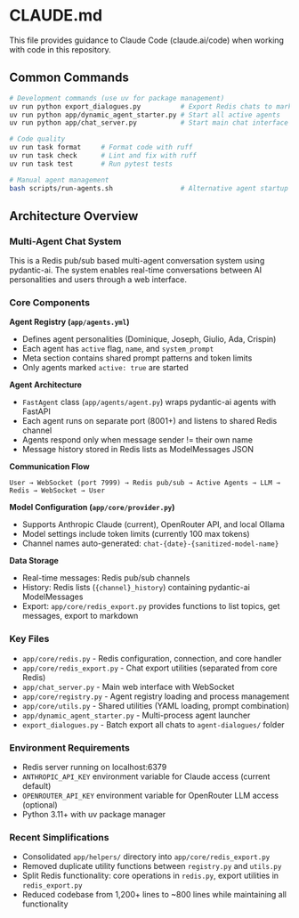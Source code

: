 # CLAUDE.md

This file provides guidance to Claude Code (claude.ai/code) when working with code in this repository.

## Common Commands

```bash
# Development commands (use uv for package management)
uv run python export_dialogues.py          # Export Redis chats to markdown
uv run python app/dynamic_agent_starter.py # Start all active agents
uv run python app/chat_server.py           # Start main chat interface on port 7999

# Code quality
uv run task format     # Format code with ruff
uv run task check      # Lint and fix with ruff
uv run task test       # Run pytest tests

# Manual agent management
bash scripts/run-agents.sh                 # Alternative agent startup script
```

## Architecture Overview

### Multi-Agent Chat System
This is a Redis pub/sub based multi-agent conversation system using pydantic-ai. The system enables real-time conversations between AI personalities and users through a web interface.

### Core Components

**Agent Registry (`app/agents.yml`)**
- Defines agent personalities (Dominique, Joseph, Giulio, Ada, Crispin)
- Each agent has `active` flag, `name`, and `system_prompt`
- Meta section contains shared prompt patterns and token limits
- Only agents marked `active: true` are started

**Agent Architecture**
- `FastAgent` class (`app/agents/agent.py`) wraps pydantic-ai agents with FastAPI
- Each agent runs on separate port (8001+) and listens to shared Redis channel
- Agents respond only when message sender != their own name
- Message history stored in Redis lists as ModelMessages JSON

**Communication Flow**
```
User → WebSocket (port 7999) → Redis pub/sub → Active Agents → LLM → Redis → WebSocket → User
```

**Model Configuration (`app/core/provider.py`)**
- Supports Anthropic Claude (current), OpenRouter API, and local Ollama
- Model settings include token limits (currently 100 max tokens)
- Channel names auto-generated: `chat-{date}-{sanitized-model-name}`

**Data Storage**
- Real-time messages: Redis pub/sub channels
- History: Redis lists (`{channel}_history`) containing pydantic-ai ModelMessages
- Export: `app/core/redis_export.py` provides functions to list topics, get messages, export to markdown

### Key Files
- `app/core/redis.py` - Redis configuration, connection, and core handler
- `app/core/redis_export.py` - Chat export utilities (separated from core Redis)
- `app/chat_server.py` - Main web interface with WebSocket
- `app/core/registry.py` - Agent registry loading and process management
- `app/core/utils.py` - Shared utilities (YAML loading, prompt combination)
- `app/dynamic_agent_starter.py` - Multi-process agent launcher
- `export_dialogues.py` - Batch export all chats to `agent-dialogues/` folder

### Environment Requirements
- Redis server running on localhost:6379
- `ANTHROPIC_API_KEY` environment variable for Claude access (current default)
- `OPENROUTER_API_KEY` environment variable for OpenRouter LLM access (optional)
- Python 3.11+ with uv package manager

### Recent Simplifications
- Consolidated `app/helpers/` directory into `app/core/redis_export.py` 
- Removed duplicate utility functions between `registry.py` and `utils.py`
- Split Redis functionality: core operations in `redis.py`, export utilities in `redis_export.py`
- Reduced codebase from 1,200+ lines to ~800 lines while maintaining all functionality